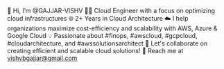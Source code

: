 👋 Hi, I’m @GAJJAR-VISHV
👨‍💻 Cloud Engineer with a focus on optimizing cloud infrastructures
🌐 2+ Years in Cloud Architecture
☁️ I help organizations maximize cost-efficiency and scalability with AWS, Azure & Google Cloud
💡 Passionate about #finops, #awscloud, #gcpcloud, #cloudarchitecture, and #awssolutionsarchitect
🚀 Let's collaborate on creating efficient and scalable cloud solutions!
📧 Reach me at vishvbgajjar@gmail.com